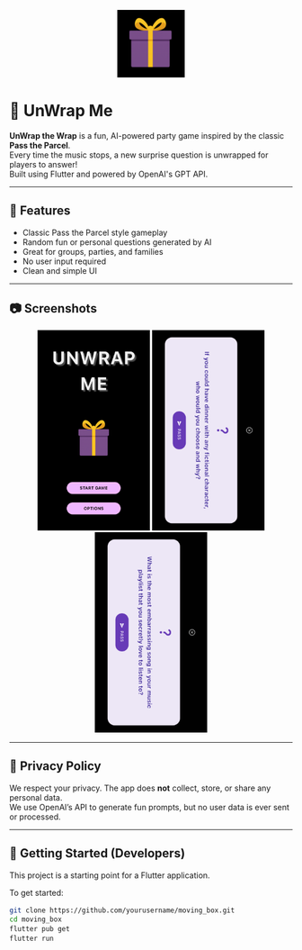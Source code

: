 <p align="center">
  <img src="assets/icon/icon.png" alt="App Icon" width="120">
</p>

# 🎁 UnWrap Me

**UnWrap the Wrap** is a fun, AI-powered party game inspired by the classic **Pass the Parcel**.  
Every time the music stops, a new surprise question is unwrapped for players to answer!  
Built using Flutter and powered by OpenAI's GPT API.

---

## 📱 Features

- Classic Pass the Parcel style gameplay
- Random fun or personal questions generated by AI
- Great for groups, parties, and families
- No user input required
- Clean and simple UI

---

## 📷 Screenshots

<!-- Add screenshots in the `assets/screenshots/` folder -->
<p align="center">
  <img src="assets/screenshots/screenshot-1.png" width="200">
  <img src="assets/screenshots/screenshot-2.png" width="200">
  <img src="assets/screenshots/screenshot-3.png" width="200">
</p>

---

## 🔐 Privacy Policy

We respect your privacy. The app does **not** collect, store, or share any personal data.  
We use OpenAI’s API to generate fun prompts, but no user data is ever sent or processed.


---

## 🚀 Getting Started (Developers)

This project is a starting point for a Flutter application.

To get started:

```bash
git clone https://github.com/yourusername/moving_box.git
cd moving_box
flutter pub get
flutter run
